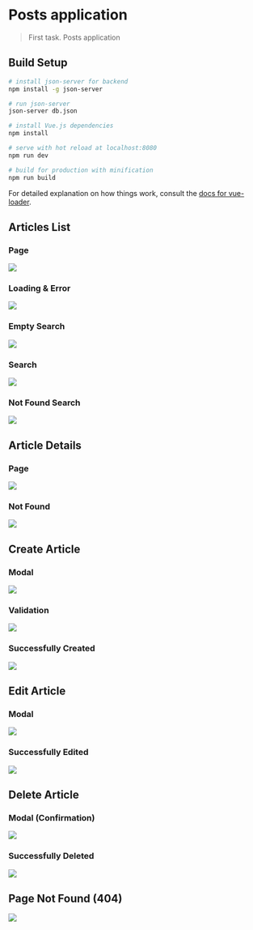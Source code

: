 # Posts application

> First task. Posts application

## Build Setup

``` bash
# install json-server for backend
npm install -g json-server

# run json-server
json-server db.json

# install Vue.js dependencies
npm install

# serve with hot reload at localhost:8080
npm run dev

# build for production with minification
npm run build
```

For detailed explanation on how things work, consult the [docs for vue-loader](http://vuejs.github.io/vue-loader).

## Articles List

### Page
![](/readme/home.png)

### Loading & Error
![](/readme/loading-error.gif)

### Empty Search
![](/readme/empty-search.png)

### Search
![](/readme/search.png)

### Not Found Search
![](/readme/not-found-search.png)

## Article Details

### Page
![](/readme/article.png)

### Not Found
![](/readme/not-found-article.png)

## Create Article

### Modal
![](/readme/create-article.png)

### Validation
![](/readme/create-article-validation.png)

### Successfully Created
![](/readme/created-article.png)

## Edit Article

### Modal
![](/readme/edit-article.png)

### Successfully Edited
![](/readme/edited-article.png)

## Delete Article

### Modal (Confirmation)
![](/readme/delete-article.png)

### Successfully Deleted
![](/readme/deleted-article.png)

## Page Not Found (404)

![](/readme/404.png)
